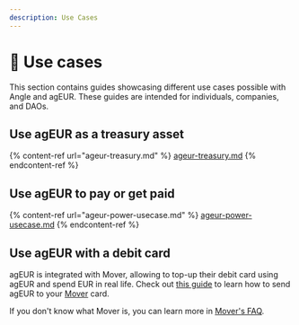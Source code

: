 ```yaml
---
description: Use Cases
---
```


# 🧩 Use cases

This section contains guides showcasing different use cases possible with Angle and agEUR. These guides are intended for individuals, companies, and DAOs.

## Use agEUR as a treasury asset

{% content-ref url="ageur-treasury.md" %}
[ageur-treasury.md](ageur-treasury.md)
{% endcontent-ref %}

## Use agEUR to pay or get paid

{% content-ref url="ageur-power-usecase.md" %}
[ageur-power-usecase.md](ageur-power-usecase.md)
{% endcontent-ref %}

## Use agEUR with a debit card

agEUR is integrated with Mover, allowing to top-up their debit card using agEUR and spend EUR in real life. Check out [this guide](https://faq.viamover.com/angle-protocol/how-to-top-up-mover-debit-card-with-ageur-tokens) to learn how to send agEUR to your [Mover](https://viamover.com/) card.

If you don't know what Mover is, you can learn more in [Mover's FAQ](https://faq.viamover.com/what-does-mover-do).
